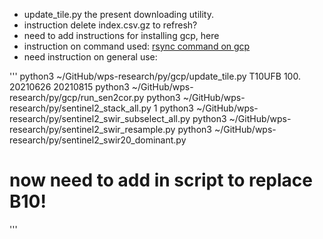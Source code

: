 * update_tile.py the present downloading utility.
* instruction delete index.csv.gz to refresh?
* need to add instructions for installing gcp, here
* instruction on command used: [rsync command on gcp](https://cloud.google.com/storage/docs/gsutil/commands/rsync)
* need instruction on general use:

'''
 python3 ~/GitHub/wps-research/py/gcp/update_tile.py T10UFB 100.  20210626 20210815 
 python3 ~/GitHub/wps-research/py/gcp/run_sen2cor.py 
 python3 ~/GitHub/wps-research/py/sentinel2_stack_all.py  1 
 python3 ~/GitHub/wps-research/py/sentinel2_swir_subselect_all.py
 python3 ~/GitHub/wps-research/py/sentinel2_swir_resample.py 
 python3 ~/GitHub/wps-research/py/sentinel2_swir20_dominant.py
# now need to add in script to replace B10!
'''
